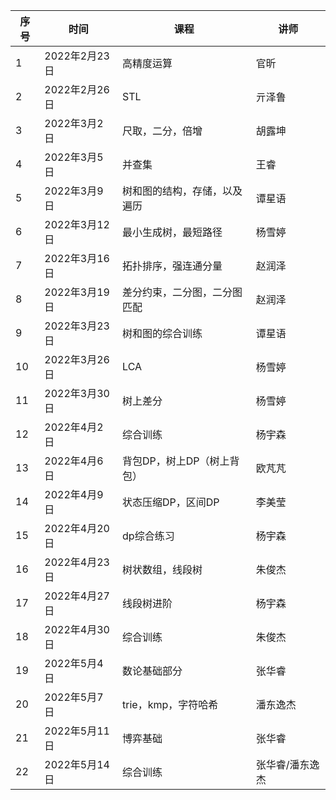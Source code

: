 | 序号 | 时间           | 课程                                           | 讲师     |
| ---- | -------------- | ---------------------------------------------- | -------- |
| 1    | 2022年2月23日  | 高精度运算                                     | 官昕
| 2    | 2022年2月26日  | STL                                           | 亓泽鲁   |
| 3    | 2022年3月2日   | 尺取，二分，倍增                                  |胡露坤    |
| 4    | 2022年3月5日 | 并查集                                        |  王睿   |
| 5    | 2022年3月9日 | 树和图的结构，存储，以及遍历                       | 谭星语   |
| 6    | 2022年3月12日 | 最小生成树，最短路径                              | 杨雪婷   |
| 7    | 2022年3月16日  | 拓扑排序，强连通分量                     | 赵润泽  |
| 8    | 2022年3月19日  | 差分约束，二分图，二分图匹配                          | 赵润泽     |
| 9    | 2022年3月23日  |树和图的综合训练                               |谭星语
| 10   | 2022年3月26日 | LCA                                                | 杨雪婷     |
| 11   | 2022年3月30日 | 树上差分                                      | 杨雪婷   |
| 12   | 2022年4月2日  |综合训练                                       |杨宇森
| 13   | 2022年4月6日 | 背包DP，树上DP（树上背包）                       | 欧芃芃  |
| 14   | 2022年4月9日 | 状态压缩DP，区间DP                            | 李美莹   |
| 15   | 2022年4月20日  |dp综合练习                                        |杨宇森 |
| 16   | 2022年4月23日 | 树状数组，线段树                                   |朱俊杰 |
| 17   | 2022年4月27日 | 线段树进阶                                        | 杨宇森   |
| 18   | 2022年4月30日  |综合训练                                           |朱俊杰 |
| 19   | 2022年5月4日  | 数论基础部分                                     | 张华睿 |
| 20   | 2022年5月7日  | trie，kmp，字符哈希                             | 潘东逸杰   |
| 21   | 2022年5月11日 | 博弈基础                                           | 张华睿  |
| 22   | 2022年5月14日  |综合训练                                           |张华睿/潘东逸杰 |

